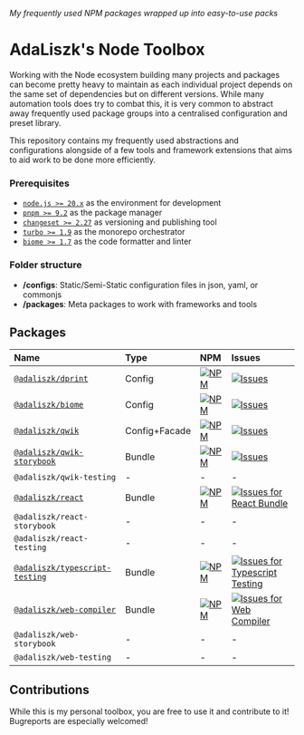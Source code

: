 _My frequently used NPM packages wrapped up into easy-to-use packs_

# AdaLiszk's Node Toolbox

Working with the Node ecosystem building many projects and packages can become pretty heavy to maintain as each
individual project depends on the same set of dependencies but on different versions. While many automation tools does
try to combat this, it is very common to abstract away frequently used package groups into a centralised configuration
and preset library.

This repository contains my frequently used abstractions and configurations alongside of a few tools and framework
extensions that aims to aid work to be done more efficiently.

### Prerequisites

- [`node.js >= 20.x`](https://nodejs.org/en/download) as the environment for development
- [`pnpm >= 9.2`](https://pnpm.io/installation) as the package manager
- [`changeset >= 2.27`](https://github.com/changesets/changesets) as versioning and publishing tool
- [`turbo >= 1.9`](https://turbo.build/repo/docs) as the monorepo orchestrator
- [`biome >= 1.7`](https://biomejs.dev/) as the code formatter and linter

### Folder structure

- **/configs**: Static/Semi-Static configuration files in json, yaml, or commonjs
- **/packages**: Meta packages to work with frameworks and tools

## Packages

| Name                                                          | Type          | NPM                                                                                                                                                                   | Issues                                                                                                                                                                                                                                                                                     |
|:--------------------------------------------------------------|:--------------|:----------------------------------------------------------------------------------------------------------------------------------------------------------------------|:-------------------------------------------------------------------------------------------------------------------------------------------------------------------------------------------------------------------------------------------------------------------------------------------|
| [`@adaliszk/dprint`](configs/dprint)                          | Config        | [![NPM](https://img.shields.io/npm/v/@adaliszk/dprint.svg?logo=npm&label=&style=flat-square)](https://www.npmjs.com/package/@adaliszk/qwik)                           | [![Issues](https://img.shields.io/github/issues-search?logo=github&label=&style=flat-square&query=repo%3Aadaliszk%2Fweb-toolbox%20label%3Adprint%20is%3Aopen)](https://github.com/adaliszk/web-toolbox/labels/dprint)                                                                      |
| [`@adaliszk/biome`](configs/biome)                            | Config        | [![NPM](https://img.shields.io/npm/v/@adaliszk/biome.svg?logo=npm&label=&style=flat-square)](https://www.npmjs.com/package/@adaliszk/qwik)                            | [![Issues](https://img.shields.io/github/issues-search?logo=github&label=&style=flat-square&query=repo%3Aadaliszk%2Fweb-toolbox%20label%3Abiome%20is%3Aopen)](https://github.com/adaliszk/web-toolbox/labels/biome)                                                                        |
| [`@adaliszk/qwik`](packages/qwik)                             | Config+Facade | [![NPM](https://img.shields.io/npm/v/@adaliszk/qwik.svg?logo=npm&label=&style=flat-square)](https://www.npmjs.com/package/@adaliszk/qwik)                             | [![Issues](https://img.shields.io/github/issues-search?logo=github&label=&style=flat-square&query=repo%3Aadaliszk%2Fweb-toolbox%20label%3Aqwik%20is%3Aopen)](https://github.com/adaliszk/web-toolbox/labels/qwik)                                                                          |
| [`@adaliszk/qwik-storybook`](packages/qwik-storybook)         | Bundle        | [![NPM](https://img.shields.io/npm/v/@adaliszk/qwik-storybook.svg?logo=npm&label=&style=flat-square)](https://www.npmjs.com/package/@adaliszk/qwik-storbook)          | [![Issues](https://img.shields.io/github/issues-search?logo=github&label=&style=flat-square&query=repo%3Aadaliszk%2Fweb-toolbox%20label%3Aqwik-storybook%20is%3Aopen)](https://github.com/adaliszk/web-toolbox/labels/qwik-storybook)                                                      |
| `@adaliszk/qwik-testing`                                      | -             | -                                                                                                                                                                     | -                                                                                                                                                                                                                                                                                          |
| [`@adaliszk/react`](packages/react)                           | Bundle        | [![NPM](https://img.shields.io/npm/v/@adaliszk/react.svg?logo=npm&label=&style=flat-square)](https://www.npmjs.com/package/@adaliszk/react)                           | [![Issues for React Bundle](https://img.shields.io/github/issues-search?logo=github&label=&style=flat-square&query=repo%3Aadaliszk%2Fweb-toolbox%20label%3Areact%20is%3Aopen)](https://github.com/adaliszk/web-toolbox/labels/react)                                                       |
| `@adaliszk/react-storybook`                                   | -             | -                                                                                                                                                                     | -                                                                                                                                                                                                                                                                                          |
| `@adaliszk/react-testing`                                     | -             | -                                                                                                                                                                     | -                                                                                                                                                                                                                                                                                          |
| [`@adaliszk/typescript-testing`](packages/typescript-testing) | Bundle        | [![NPM](https://img.shields.io/npm/v/@adaliszk/typescript-testing.svg?logo=npm&label=&style=flat-square)](https://www.npmjs.com/package/@adaliszk/typescript-testing) | [![Issues for Typescript Testing](https://img.shields.io/github/issues-search?logo=github&label=&style=flat-square&label%3A%20typescript&query=repo%3Aadaliszk%2Fweb-toolbox%20label%3Atypescript-testing%20is%3Aopen)](https://github.com/adaliszk/web-toolbox/labels/typescript-testing) |
| [`@adaliszk/web-compiler`](packages/web-compiler)             | Bundle        | [![NPM](https://img.shields.io/npm/v/@adaliszk/web-compiler.svg?logo=npm&label=&style=flat-square)](https://www.npmjs.com/package/@adaliszk/web-compiler)             | [![Issues for Web Compiler](https://img.shields.io/github/issues-search?logo=github&label=&style=flat-square&query=repo%3Aadaliszk%2Fweb-toolbox%20label%3Aweb-compiler%20is%3Aopen)](https://github.com/adaliszk/web-toolbox/labels/web-compiler)                                         |
| `@adaliszk/web-storybook`                                     | -             | -                                                                                                                                                                     | -                                                                                                                                                                                                                                                                                          |
| `@adaliszk/web-testing`                                       | -             | -                                                                                                                                                                     | -                                                                                                                                                                                                                                                                                          |

## Contributions

While this is my personal toolbox, you are free to use it and contribute to it!\
Bugreports are especially welcomed!

